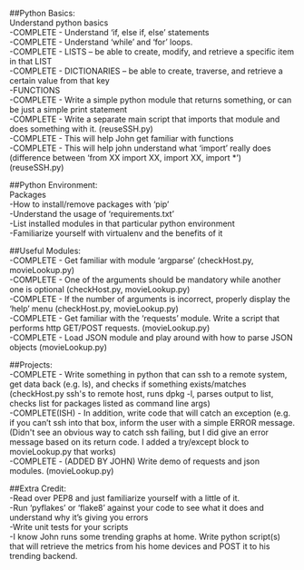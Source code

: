 ##Python Basics:  
Understand python basics  
-COMPLETE - Understand ‘if, else if, else’ statements  
-COMPLETE - Understand ‘while’ and ‘for’ loops.  
-COMPLETE - LISTS – be able to create, modify, and retrieve a specific item in that LIST  
-COMPLETE - DICTIONARIES – be able to create, traverse, and retrieve a certain value from that key  
-FUNCTIONS  
  -COMPLETE - Write a simple python module that returns something, or can be just a simple print statement  
  -COMPLETE - Write a separate main script that imports that module and does something with it. (reuseSSH.py)  
  -COMPLETE - This will help John get familiar with functions  
  -COMPLETE - This will help john understand what ‘import’ really does (difference between ‘from XX import XX, import XX, import *’) (reuseSSH.py)  

##Python Environment:  
Packages  
-How to install/remove packages with ‘pip’  
-Understand the usage of ‘requirements.txt’  
-List installed modules in that particular python environment  
-Familiarize yourself with virtualenv and the benefits of it  

##Useful Modules:  
-COMPLETE - Get familiar with module ‘argparse’ (checkHost.py, movieLookup.py)  
  -COMPLETE - One of the arguments should be mandatory while another one is optional (checkHost.py, movieLookup.py)  
  -COMPLETE - If the number of arguments is incorrect, properly display the ‘help’ menu (checkHost.py, movieLookup.py)  
-COMPLETE - Get familiar with the ‘requests’ module. Write a script that performs http GET/POST requests. (movieLookup.py)  
-COMPLETE - Load JSON module and play around with how to parse JSON objects (movieLookup.py)  

##Projects:  
-COMPLETE - Write something in python that can ssh to a remote system, get data back (e.g. ls), and checks if something exists/matches (checkHost.py ssh's to remote host, runs dpkg -l, parses output to list, checks list for packages listed as command line args)  
  -COMPLETE(ISH) - In addition, write code that will catch an exception (e.g. if you can’t ssh into that box, inform the user with a simple ERROR message. (Didn't see an obvious way to catch ssh failing, but I did give an error message based on its return code.  I added a try/except block to movieLookup.py that works)  
-COMPLETE - (ADDED BY JOHN) Write demo of requests and json modules. (movieLookup.py)  

##Extra Credit:  
-Read over PEP8 and just familiarize yourself with a little of it.  
  -Run ‘pyflakes’ or ‘flake8’ against your code to see what it does and understand why it’s giving you errors  
-Write unit tests for your scripts  
-I know John runs some trending graphs at home. Write python script(s) that will retrieve the metrics from his home devices and POST it to his trending backend. 
